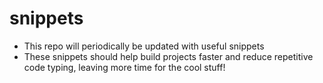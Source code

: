 # snippets

- This repo will periodically be updated with useful snippets
- These snippets should help build projects faster and reduce repetitive code typing, leaving more time for the cool stuff!